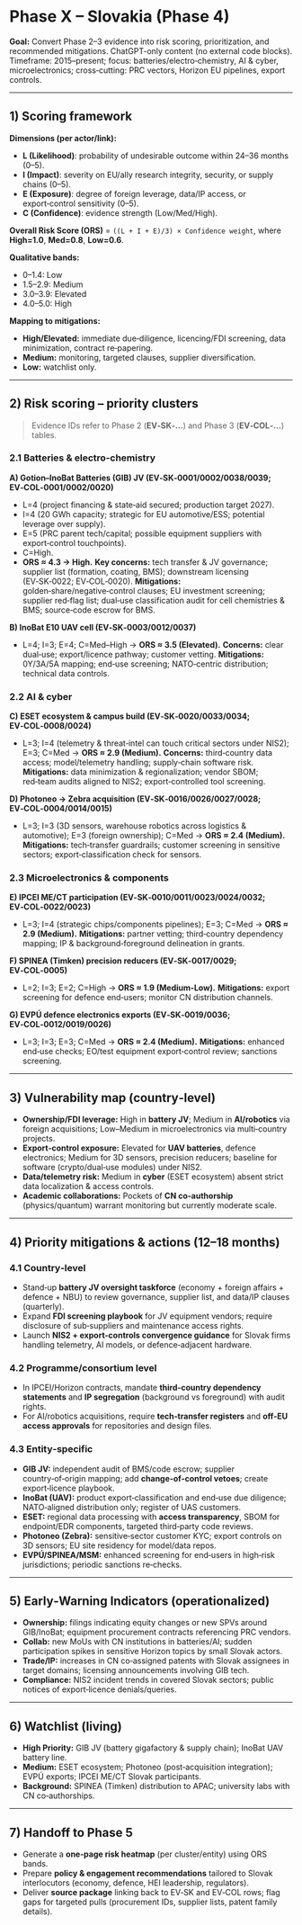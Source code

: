 # Phase X – Slovakia (Phase 4)

**Goal:** Convert Phase 2–3 evidence into risk scoring, prioritization, and recommended mitigations. ChatGPT-only content (no external code blocks). Timeframe: 2015–present; focus: batteries/electro‑chemistry, AI & cyber, microelectronics; cross‑cutting: PRC vectors, Horizon EU pipelines, export controls.

---

## 1) Scoring framework

**Dimensions (per actor/link):**
- **L (Likelihood)**: probability of undesirable outcome within 24–36 months (0–5).
- **I (Impact)**: severity on EU/ally research integrity, security, or supply chains (0–5).
- **E (Exposure)**: degree of foreign leverage, data/IP access, or export‑control sensitivity (0–5).
- **C (Confidence)**: evidence strength (Low/Med/High).

**Overall Risk Score (ORS)** = `((L + I + E)/3) × Confidence weight`, where **High=1.0**, **Med=0.8**, **Low=0.6**.

**Qualitative bands:**
- 0–1.4: Low
- 1.5–2.9: Medium
- 3.0–3.9: Elevated
- 4.0–5.0: High

**Mapping to mitigations:**
- **High/Elevated:** immediate due‑diligence, licencing/FDI screening, data minimization, contract re‑papering.
- **Medium:** monitoring, targeted clauses, supplier diversification.
- **Low:** watchlist only.

---

## 2) Risk scoring – priority clusters

> Evidence IDs refer to Phase 2 (**EV‑SK‑…**) and Phase 3 (**EV‑COL‑…**) tables.

### 2.1 Batteries & electro‑chemistry

**A) Gotion–InoBat Batteries (GIB) JV (EV‑SK‑0001/0002/0038/0039; EV‑COL‑0001/0002/0020)**
- L=4 (project financing & state‑aid secured; production target 2027).
- I=4 (20 GWh capacity; strategic for EU automotive/ESS; potential leverage over supply).
- E=5 (PRC parent tech/capital; possible equipment suppliers with export‑control touchpoints).
- C=High.
- **ORS ≈ 4.3 → High.**
**Key concerns:** tech transfer & JV governance; supplier list (formation, coating, BMS); downstream licensing (EV‑SK‑0022; EV‑COL‑0020).
**Mitigations:** golden‑share/negative‑control clauses; EU investment screening; supplier red‑flag list; dual‑use classification audit for cell chemistries & BMS; source‑code escrow for BMS.

**B) InoBat E10 UAV cell (EV‑SK‑0003/0012/0037)**
- L=4; I=3; E=4; C=Med–High → **ORS ≈ 3.5 (Elevated).**
**Concerns:** clear dual‑use; export/licence pathway; customer vetting.
**Mitigations:** 0Y/3A/5A mapping; end‑use screening; NATO‑centric distribution; technical data controls.

### 2.2 AI & cyber

**C) ESET ecosystem & campus build (EV‑SK‑0020/0033/0034; EV‑COL‑0008/0024)**
- L=3; I=4 (telemetry & threat‑intel can touch critical sectors under NIS2); E=3; C=Med → **ORS ≈ 2.9 (Medium).**
**Concerns:** third‑country data access; model/telemetry handling; supply‑chain software risk.
**Mitigations:** data minimization & regionalization; vendor SBOM; red‑team audits aligned to NIS2; export‑controlled tool screening.

**D) Photoneo → Zebra acquisition (EV‑SK‑0016/0026/0027/0028; EV‑COL‑0004/0014/0015)**
- L=3; I=3 (3D sensors, warehouse robotics across logistics & automotive); E=3 (foreign ownership); C=Med → **ORS ≈ 2.4 (Medium).**
**Mitigations:** tech‑transfer guardrails; customer screening in sensitive sectors; export‑classification check for sensors.

### 2.3 Microelectronics & components

**E) IPCEI ME/CT participation (EV‑SK‑0010/0011/0023/0024/0032; EV‑COL‑0022/0023)**
- L=3; I=4 (strategic chips/components pipelines); E=3; C=Med → **ORS ≈ 2.9 (Medium).**
**Mitigations:** partner vetting; third‑country dependency mapping; IP & background‑foreground delineation in grants.

**F) SPINEA (Timken) precision reducers (EV‑SK‑0017/0029; EV‑COL‑0005)**
- L=2; I=3; E=2; C=High → **ORS ≈ 1.9 (Medium‑Low).**
**Mitigations:** export screening for defence end‑users; monitor CN distribution channels.

**G) EVPÚ defence electronics exports (EV‑SK‑0019/0036; EV‑COL‑0012/0019/0026)**
- L=3; I=3; E=3; C=Med → **ORS ≈ 2.4 (Medium).**
**Mitigations:** enhanced end‑use checks; EO/test equipment export‑control review; sanctions screening.

---

## 3) Vulnerability map (country‑level)

- **Ownership/FDI leverage:** High in **battery JV**; Medium in **AI/robotics** via foreign acquisitions; Low–Medium in microelectronics via multi‑country projects.
- **Export‑control exposure:** Elevated for **UAV batteries**, defence electronics; Medium for 3D sensors, precision reducers; baseline for software (crypto/dual‑use modules) under NIS2.
- **Data/telemetry risk:** Medium in **cyber** (ESET ecosystem) absent strict data localization & access controls.
- **Academic collaborations:** Pockets of **CN co‑authorship** (physics/quantum) warrant monitoring but currently moderate scale.

---

## 4) Priority mitigations & actions (12–18 months)

### 4.1 Country‑level
- Stand‑up **battery JV oversight taskforce** (economy + foreign affairs + defence + NBU) to review governance, supplier list, and data/IP clauses (quarterly).
- Expand **FDI screening playbook** for JV equipment vendors; require disclosure of sub‑suppliers and maintenance access rights.
- Launch **NIS2 + export‑controls convergence guidance** for Slovak firms handling telemetry, AI models, or defence‑adjacent hardware.

### 4.2 Programme/consortium level
- In IPCEI/Horizon contracts, mandate **third‑country dependency statements** and **IP segregation** (background vs foreground) with audit rights.
- For AI/robotics acquisitions, require **tech‑transfer registers** and **off‑EU access approvals** for repositories and design files.

### 4.3 Entity‑specific
- **GIB JV:** independent audit of BMS/code escrow; supplier country‑of‑origin mapping; add **change‑of‑control vetoes**; create export‑licence playbook.
- **InoBat (UAV):** product export‑classification and end‑use due diligence; NATO‑aligned distribution only; register of UAS customers.
- **ESET:** regional data processing with **access transparency**, SBOM for endpoint/EDR components, targeted third‑party code reviews.
- **Photoneo (Zebra):** sensitive‑sector customer KYC; export controls on 3D sensors; EU site residency for model/data repos.
- **EVPÚ/SPINEA/MSM:** enhanced screening for end‑users in high‑risk jurisdictions; periodic sanctions re‑checks.

---

## 5) Early‑Warning Indicators (operationalized)

- **Ownership:** filings indicating equity changes or new SPVs around GIB/InoBat; equipment procurement contracts referencing PRC vendors.
- **Collab:** new MoUs with CN institutions in batteries/AI; sudden participation spikes in sensitive Horizon topics by small Slovak actors.
- **Trade/IP:** increases in CN co‑assigned patents with Slovak assignees in target domains; licensing announcements involving GIB tech.
- **Compliance:** NIS2 incident trends in covered Slovak sectors; public notices of export‑licence denials/queries.

---

## 6) Watchlist (living)

- **High Priority:** GIB JV (battery gigafactory & supply chain); InoBat UAV battery line.
- **Medium:** ESET ecosystem; Photoneo (post‑acquisition integration); EVPÚ exports; IPCEI ME/CT Slovak participants.
- **Background:** SPINEA (Timken) distribution to APAC; university labs with CN co‑authorships.

---

## 7) Handoff to Phase 5

- Generate a **one‑page risk heatmap** (per cluster/entity) using ORS bands.
- Prepare **policy & engagement recommendations** tailored to Slovak interlocutors (economy, defence, HEI leadership, regulators).
- Deliver **source package** linking back to EV‑SK and EV‑COL rows; flag gaps for targeted pulls (procurement IDs, supplier lists, patent family details).
